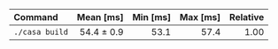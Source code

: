 | Command | Mean [ms] | Min [ms] | Max [ms] | Relative |
|:---|---:|---:|---:|---:|
| `./casa build` | 54.4 ± 0.9 | 53.1 | 57.4 | 1.00 |
